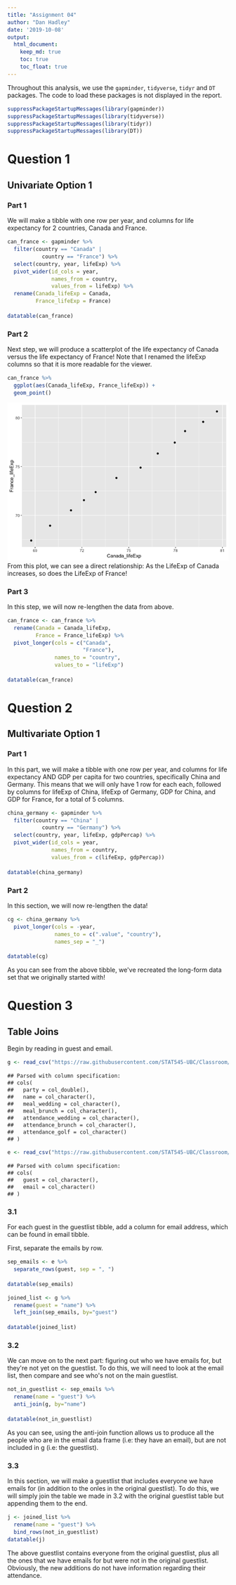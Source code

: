 ```yaml
---
title: "Assignment 04"
author: "Dan Hadley"
date: '2019-10-08'
output: 
  html_document:
    keep_md: true
    toc: true
    toc_float: true
---
```




Throughout this analysis, we use the `gapminder`, `tidyverse`, `tidyr` and `DT` packages.  The code to load these packages is not displayed in the report.


```r
suppressPackageStartupMessages(library(gapminder))
suppressPackageStartupMessages(library(tidyverse))
suppressPackageStartupMessages(library(tidyr))
suppressPackageStartupMessages(library(DT))
```

# Question 1
## Univariate Option 1

### Part 1
We will make a tibble with one row per year, and columns for life expectancy for 2 countries, Canada and France.

```r
can_france <- gapminder %>% 
  filter(country == "Canada" | 
           country == "France") %>% 
  select(country, year, lifeExp) %>% 
  pivot_wider(id_cols = year,
              names_from = country,
              values_from = lifeExp) %>% 
  rename(Canada_lifeExp = Canada, 
         France_lifeExp = France)

datatable(can_france)
```

<!--html_preserve--><div id="htmlwidget-55776de871c132586d43" style="width:100%;height:auto;" class="datatables html-widget"></div>
<script type="application/json" data-for="htmlwidget-55776de871c132586d43">{"x":{"filter":"none","data":[["1","2","3","4","5","6","7","8","9","10","11","12"],[1952,1957,1962,1967,1972,1977,1982,1987,1992,1997,2002,2007],[68.75,69.96,71.3,72.13,72.88,74.21,75.76,76.86,77.95,78.61,79.77,80.653],[67.41,68.93,70.51,71.55,72.38,73.83,74.89,76.34,77.46,78.64,79.59,80.657]],"container":"<table class=\"display\">\n  <thead>\n    <tr>\n      <th> <\/th>\n      <th>year<\/th>\n      <th>Canada_lifeExp<\/th>\n      <th>France_lifeExp<\/th>\n    <\/tr>\n  <\/thead>\n<\/table>","options":{"columnDefs":[{"className":"dt-right","targets":[1,2,3]},{"orderable":false,"targets":0}],"order":[],"autoWidth":false,"orderClasses":false}},"evals":[],"jsHooks":[]}</script><!--/html_preserve-->
### Part 2
Next step, we will produce a scatterplot of the life expectancy of Canada versus the life expectancy of France! Note that I renamed the lifeExp columns so that it is more readable for the viewer. 


```r
can_france %>% 
  ggplot(aes(Canada_lifeExp, France_lifeExp)) +
  geom_point()
```

![](hw04_files/unnamed-chunk-2-1.png)<!-- -->
From this plot, we can see a direct relationship: As the LifeExp of Canada increases, so does the LifeExp of France!

### Part 3
In this step, we will now re-lengthen the data from above.


```r
can_france <- can_france %>% 
  rename(Canada = Canada_lifeExp, 
         France = France_lifeExp) %>% 
  pivot_longer(cols = c("Canada",
                        "France"),
               names_to = "country",
               values_to = "lifeExp")

datatable(can_france)
```

<!--html_preserve--><div id="htmlwidget-c2f9a49ca73c3a8c5694" style="width:100%;height:auto;" class="datatables html-widget"></div>
<script type="application/json" data-for="htmlwidget-c2f9a49ca73c3a8c5694">{"x":{"filter":"none","data":[["1","2","3","4","5","6","7","8","9","10","11","12","13","14","15","16","17","18","19","20","21","22","23","24"],[1952,1952,1957,1957,1962,1962,1967,1967,1972,1972,1977,1977,1982,1982,1987,1987,1992,1992,1997,1997,2002,2002,2007,2007],["Canada","France","Canada","France","Canada","France","Canada","France","Canada","France","Canada","France","Canada","France","Canada","France","Canada","France","Canada","France","Canada","France","Canada","France"],[68.75,67.41,69.96,68.93,71.3,70.51,72.13,71.55,72.88,72.38,74.21,73.83,75.76,74.89,76.86,76.34,77.95,77.46,78.61,78.64,79.77,79.59,80.653,80.657]],"container":"<table class=\"display\">\n  <thead>\n    <tr>\n      <th> <\/th>\n      <th>year<\/th>\n      <th>country<\/th>\n      <th>lifeExp<\/th>\n    <\/tr>\n  <\/thead>\n<\/table>","options":{"columnDefs":[{"className":"dt-right","targets":[1,3]},{"orderable":false,"targets":0}],"order":[],"autoWidth":false,"orderClasses":false}},"evals":[],"jsHooks":[]}</script><!--/html_preserve-->

# Question 2
## Multivariate Option 1

### Part 1
In this part, we will make a tibble with one row per year, and columns for life expectancy AND GDP per capita for two countries, specifically China and Germany. This means that we will only have 1 row for each each, followed by columns for lifeExp of China, lifeExp of Germany, GDP for China, and GDP for France, for a total of 5 columns.


```r
china_germany <- gapminder %>% 
  filter(country == "China" |
           country == "Germany") %>% 
  select(country, year, lifeExp, gdpPercap) %>% 
  pivot_wider(id_cols = year,
              names_from = country,
              values_from = c(lifeExp, gdpPercap))

datatable(china_germany)
```

<!--html_preserve--><div id="htmlwidget-8302ded0e82a8f93a752" style="width:100%;height:auto;" class="datatables html-widget"></div>
<script type="application/json" data-for="htmlwidget-8302ded0e82a8f93a752">{"x":{"filter":"none","data":[["1","2","3","4","5","6","7","8","9","10","11","12"],[1952,1957,1962,1967,1972,1977,1982,1987,1992,1997,2002,2007],[44,50.54896,44.50136,58.38112,63.11888,63.96736,65.525,67.274,68.69,70.426,72.028,72.961],[67.5,69.1,70.3,70.8,71,72.5,73.8,74.847,76.07,77.34,78.67,79.406],[400.448611,575.9870009,487.6740183,612.7056934,676.9000921,741.2374699,962.4213805,1378.904018,1655.784158,2289.234136,3119.280896,4959.114854],[7144.114393,10187.82665,12902.46291,14745.62561,18016.18027,20512.92123,22031.53274,24639.18566,26505.30317,27788.88416,30035.80198,32170.37442]],"container":"<table class=\"display\">\n  <thead>\n    <tr>\n      <th> <\/th>\n      <th>year<\/th>\n      <th>lifeExp_China<\/th>\n      <th>lifeExp_Germany<\/th>\n      <th>gdpPercap_China<\/th>\n      <th>gdpPercap_Germany<\/th>\n    <\/tr>\n  <\/thead>\n<\/table>","options":{"columnDefs":[{"className":"dt-right","targets":[1,2,3,4,5]},{"orderable":false,"targets":0}],"order":[],"autoWidth":false,"orderClasses":false}},"evals":[],"jsHooks":[]}</script><!--/html_preserve-->

### Part 2
In this section, we will now re-lengthen the data!


```r
cg <- china_germany %>% 
  pivot_longer(cols = -year,
               names_to = c(".value", "country"),
               names_sep = "_")

datatable(cg)
```

<!--html_preserve--><div id="htmlwidget-e6abd99ec87372dd5eec" style="width:100%;height:auto;" class="datatables html-widget"></div>
<script type="application/json" data-for="htmlwidget-e6abd99ec87372dd5eec">{"x":{"filter":"none","data":[["1","2","3","4","5","6","7","8","9","10","11","12","13","14","15","16","17","18","19","20","21","22","23","24"],[1952,1952,1957,1957,1962,1962,1967,1967,1972,1972,1977,1977,1982,1982,1987,1987,1992,1992,1997,1997,2002,2002,2007,2007],["China","Germany","China","Germany","China","Germany","China","Germany","China","Germany","China","Germany","China","Germany","China","Germany","China","Germany","China","Germany","China","Germany","China","Germany"],[44,67.5,50.54896,69.1,44.50136,70.3,58.38112,70.8,63.11888,71,63.96736,72.5,65.525,73.8,67.274,74.847,68.69,76.07,70.426,77.34,72.028,78.67,72.961,79.406],[400.448611,7144.114393,575.9870009,10187.82665,487.6740183,12902.46291,612.7056934,14745.62561,676.9000921,18016.18027,741.2374699,20512.92123,962.4213805,22031.53274,1378.904018,24639.18566,1655.784158,26505.30317,2289.234136,27788.88416,3119.280896,30035.80198,4959.114854,32170.37442]],"container":"<table class=\"display\">\n  <thead>\n    <tr>\n      <th> <\/th>\n      <th>year<\/th>\n      <th>country<\/th>\n      <th>lifeExp<\/th>\n      <th>gdpPercap<\/th>\n    <\/tr>\n  <\/thead>\n<\/table>","options":{"columnDefs":[{"className":"dt-right","targets":[1,3,4]},{"orderable":false,"targets":0}],"order":[],"autoWidth":false,"orderClasses":false}},"evals":[],"jsHooks":[]}</script><!--/html_preserve-->
As you can see from the above tibble, we've recreated the long-form data set that we originally started with!

# Question 3
## Table Joins

Begin by reading in guest and email.


```r
g <- read_csv("https://raw.githubusercontent.com/STAT545-UBC/Classroom/master/data/wedding/attend.csv")
```

```
## Parsed with column specification:
## cols(
##   party = col_double(),
##   name = col_character(),
##   meal_wedding = col_character(),
##   meal_brunch = col_character(),
##   attendance_wedding = col_character(),
##   attendance_brunch = col_character(),
##   attendance_golf = col_character()
## )
```

```r
e <- read_csv("https://raw.githubusercontent.com/STAT545-UBC/Classroom/master/data/wedding/emails.csv")
```

```
## Parsed with column specification:
## cols(
##   guest = col_character(),
##   email = col_character()
## )
```

### 3.1 
For each guest in the guestlist tibble, add a column for email address, which can be found in email tibble.

First, separate the emails by row.

```r
sep_emails <- e %>% 
  separate_rows(guest, sep = ", ")

datatable(sep_emails)
```

<!--html_preserve--><div id="htmlwidget-532d9f104d8bac93a024" style="width:100%;height:auto;" class="datatables html-widget"></div>
<script type="application/json" data-for="htmlwidget-532d9f104d8bac93a024">{"x":{"filter":"none","data":[["1","2","3","4","5","6","7","8","9","10","11","12","13","14","15","16","17","18","19","20","21","22","23","24","25","26","27","28"],["Sommer Medrano","Phillip Medrano","Blanka Medrano","Emaan Medrano","Blair Park","Nigel Webb","Sinead English","Ayra Marks","Jolene Welsh","Hayley Booker","Amayah Sanford","Erika Foley","Ciaron Acosta","Diana Stuart","Daisy-May Caldwell","Martin Caldwell","Violet Caldwell","Nazifa Caldwell","Eric Caldwell","Rosanna Bird","Kurtis Frost","Huma Stokes","Samuel Rutledge","Eddison Collier","Stewart Nicholls","Turner Jones","Albert Marshall","Vivian Marshall"],["sommm@gmail.com","sommm@gmail.com","sommm@gmail.com","sommm@gmail.com","bpark@gmail.com","bpark@gmail.com","singlish@hotmail.ca","marksa42@gmail.com","jw1987@hotmail.com","jw1987@hotmail.com","erikaaaaaa@gmail.com","erikaaaaaa@gmail.com","shining_ciaron@gmail.com","doodledianastu@gmail.com","caldwellfamily5212@gmail.com","caldwellfamily5212@gmail.com","caldwellfamily5212@gmail.com","caldwellfamily5212@gmail.com","caldwellfamily5212@gmail.com","rosy1987b@gmail.com","rosy1987b@gmail.com","humastokes@gmail.com","humastokes@gmail.com","eddison.collier@gmail.com","eddison.collier@gmail.com","tjjones12@hotmail.ca","themarshallfamily1234@gmail.com","themarshallfamily1234@gmail.com"]],"container":"<table class=\"display\">\n  <thead>\n    <tr>\n      <th> <\/th>\n      <th>guest<\/th>\n      <th>email<\/th>\n    <\/tr>\n  <\/thead>\n<\/table>","options":{"order":[],"autoWidth":false,"orderClasses":false,"columnDefs":[{"orderable":false,"targets":0}]}},"evals":[],"jsHooks":[]}</script><!--/html_preserve-->


```r
joined_list <- g %>% 
  rename(guest = "name") %>% 
  left_join(sep_emails, by="guest")

datatable(joined_list)
```

<!--html_preserve--><div id="htmlwidget-5b1ec430c2fa2e679f9b" style="width:100%;height:auto;" class="datatables html-widget"></div>
<script type="application/json" data-for="htmlwidget-5b1ec430c2fa2e679f9b">{"x":{"filter":"none","data":[["1","2","3","4","5","6","7","8","9","10","11","12","13","14","15","16","17","18","19","20","21","22","23","24","25","26","27","28","29","30"],[1,1,1,1,2,2,3,4,5,5,5,6,6,7,7,8,9,10,11,12,12,12,12,12,13,13,14,14,15,15],["Sommer Medrano","Phillip Medrano","Blanka Medrano","Emaan Medrano","Blair Park","Nigel Webb","Sinead English","Ayra Marks","Atlanta Connolly","Denzel Connolly","Chanelle Shah","Jolene Welsh","Hayley Booker","Amayah Sanford","Erika Foley","Ciaron Acosta","Diana Stuart","Cosmo Dunkley","Cai Mcdaniel","Daisy-May Caldwell","Martin Caldwell","Violet Caldwell","Nazifa Caldwell","Eric Caldwell","Rosanna Bird","Kurtis Frost","Huma Stokes","Samuel Rutledge","Eddison Collier","Stewart Nicholls"],["PENDING","vegetarian","chicken","PENDING","chicken",null,"PENDING","vegetarian","PENDING","fish","chicken",null,"vegetarian",null,"PENDING","PENDING","vegetarian","PENDING","fish","chicken","PENDING","PENDING","chicken","chicken","vegetarian","PENDING",null,"chicken","PENDING","chicken"],["PENDING","Menu C","Menu A","PENDING","Menu C",null,"PENDING","Menu B","PENDING","Menu B","Menu C",null,"Menu C","PENDING","PENDING","Menu A","Menu C","PENDING","Menu C","Menu B","PENDING","PENDING","PENDING","Menu B","Menu C","PENDING",null,"Menu C","PENDING","Menu B"],["PENDING","CONFIRMED","CONFIRMED","PENDING","CONFIRMED","CANCELLED","PENDING","PENDING","PENDING","CONFIRMED","CONFIRMED","CANCELLED","CONFIRMED","CANCELLED","PENDING","PENDING","CONFIRMED","PENDING","CONFIRMED","CONFIRMED","PENDING","PENDING","PENDING","CONFIRMED","CONFIRMED","PENDING","CANCELLED","CONFIRMED","PENDING","CONFIRMED"],["PENDING","CONFIRMED","CONFIRMED","PENDING","CONFIRMED","CANCELLED","PENDING","PENDING","PENDING","CONFIRMED","CONFIRMED","CANCELLED","CONFIRMED","PENDING","PENDING","PENDING","CONFIRMED","PENDING","CONFIRMED","CONFIRMED","PENDING","PENDING","PENDING","CONFIRMED","CONFIRMED","PENDING","CANCELLED","CONFIRMED","PENDING","CONFIRMED"],["PENDING","CONFIRMED","CONFIRMED","PENDING","CONFIRMED","CANCELLED","PENDING","PENDING","PENDING","CONFIRMED","CONFIRMED","CANCELLED","CONFIRMED","PENDING","PENDING","PENDING","CONFIRMED","PENDING","CONFIRMED","CONFIRMED","PENDING","PENDING","PENDING","CONFIRMED","CONFIRMED","PENDING","CANCELLED","CONFIRMED","PENDING","CONFIRMED"],["sommm@gmail.com","sommm@gmail.com","sommm@gmail.com","sommm@gmail.com","bpark@gmail.com","bpark@gmail.com","singlish@hotmail.ca","marksa42@gmail.com",null,null,null,"jw1987@hotmail.com","jw1987@hotmail.com","erikaaaaaa@gmail.com","erikaaaaaa@gmail.com","shining_ciaron@gmail.com","doodledianastu@gmail.com",null,null,"caldwellfamily5212@gmail.com","caldwellfamily5212@gmail.com","caldwellfamily5212@gmail.com","caldwellfamily5212@gmail.com","caldwellfamily5212@gmail.com","rosy1987b@gmail.com","rosy1987b@gmail.com","humastokes@gmail.com","humastokes@gmail.com","eddison.collier@gmail.com","eddison.collier@gmail.com"]],"container":"<table class=\"display\">\n  <thead>\n    <tr>\n      <th> <\/th>\n      <th>party<\/th>\n      <th>guest<\/th>\n      <th>meal_wedding<\/th>\n      <th>meal_brunch<\/th>\n      <th>attendance_wedding<\/th>\n      <th>attendance_brunch<\/th>\n      <th>attendance_golf<\/th>\n      <th>email<\/th>\n    <\/tr>\n  <\/thead>\n<\/table>","options":{"columnDefs":[{"className":"dt-right","targets":1},{"orderable":false,"targets":0}],"order":[],"autoWidth":false,"orderClasses":false}},"evals":[],"jsHooks":[]}</script><!--/html_preserve-->

### 3.2
We can move on to the next part: figuring out who we have emails for, but they're not yet on the guestlist. To do this, we will need to look at the email list, then compare and see who's not on the main guestlist.


```r
not_in_guestlist <- sep_emails %>%  
  rename(name = "guest") %>% 
  anti_join(g, by="name")

datatable(not_in_guestlist)
```

<!--html_preserve--><div id="htmlwidget-78c0b68acc0f296c7ca8" style="width:100%;height:auto;" class="datatables html-widget"></div>
<script type="application/json" data-for="htmlwidget-78c0b68acc0f296c7ca8">{"x":{"filter":"none","data":[["1","2","3"],["Turner Jones","Albert Marshall","Vivian Marshall"],["tjjones12@hotmail.ca","themarshallfamily1234@gmail.com","themarshallfamily1234@gmail.com"]],"container":"<table class=\"display\">\n  <thead>\n    <tr>\n      <th> <\/th>\n      <th>name<\/th>\n      <th>email<\/th>\n    <\/tr>\n  <\/thead>\n<\/table>","options":{"order":[],"autoWidth":false,"orderClasses":false,"columnDefs":[{"orderable":false,"targets":0}]}},"evals":[],"jsHooks":[]}</script><!--/html_preserve-->

As you can see, using the anti-join function allows us to produce all the people who are in the email data frame (i.e: they have an email), but are not included in g (i.e: the guestlist). 

### 3.3 
In this section, we will make a guestlist that includes everyone we have emails for (in addition to the onles in the original guestlist). To do this, we will simply join the table we made in 3.2 with the original guestlist table but appending them to the end. 


```r
j <- joined_list %>% 
  rename(name = "guest") %>% 
  bind_rows(not_in_guestlist)
datatable(j)
```

<!--html_preserve--><div id="htmlwidget-ead53c61334d01becb9b" style="width:100%;height:auto;" class="datatables html-widget"></div>
<script type="application/json" data-for="htmlwidget-ead53c61334d01becb9b">{"x":{"filter":"none","data":[["1","2","3","4","5","6","7","8","9","10","11","12","13","14","15","16","17","18","19","20","21","22","23","24","25","26","27","28","29","30","31","32","33"],[1,1,1,1,2,2,3,4,5,5,5,6,6,7,7,8,9,10,11,12,12,12,12,12,13,13,14,14,15,15,null,null,null],["Sommer Medrano","Phillip Medrano","Blanka Medrano","Emaan Medrano","Blair Park","Nigel Webb","Sinead English","Ayra Marks","Atlanta Connolly","Denzel Connolly","Chanelle Shah","Jolene Welsh","Hayley Booker","Amayah Sanford","Erika Foley","Ciaron Acosta","Diana Stuart","Cosmo Dunkley","Cai Mcdaniel","Daisy-May Caldwell","Martin Caldwell","Violet Caldwell","Nazifa Caldwell","Eric Caldwell","Rosanna Bird","Kurtis Frost","Huma Stokes","Samuel Rutledge","Eddison Collier","Stewart Nicholls","Turner Jones","Albert Marshall","Vivian Marshall"],["PENDING","vegetarian","chicken","PENDING","chicken",null,"PENDING","vegetarian","PENDING","fish","chicken",null,"vegetarian",null,"PENDING","PENDING","vegetarian","PENDING","fish","chicken","PENDING","PENDING","chicken","chicken","vegetarian","PENDING",null,"chicken","PENDING","chicken",null,null,null],["PENDING","Menu C","Menu A","PENDING","Menu C",null,"PENDING","Menu B","PENDING","Menu B","Menu C",null,"Menu C","PENDING","PENDING","Menu A","Menu C","PENDING","Menu C","Menu B","PENDING","PENDING","PENDING","Menu B","Menu C","PENDING",null,"Menu C","PENDING","Menu B",null,null,null],["PENDING","CONFIRMED","CONFIRMED","PENDING","CONFIRMED","CANCELLED","PENDING","PENDING","PENDING","CONFIRMED","CONFIRMED","CANCELLED","CONFIRMED","CANCELLED","PENDING","PENDING","CONFIRMED","PENDING","CONFIRMED","CONFIRMED","PENDING","PENDING","PENDING","CONFIRMED","CONFIRMED","PENDING","CANCELLED","CONFIRMED","PENDING","CONFIRMED",null,null,null],["PENDING","CONFIRMED","CONFIRMED","PENDING","CONFIRMED","CANCELLED","PENDING","PENDING","PENDING","CONFIRMED","CONFIRMED","CANCELLED","CONFIRMED","PENDING","PENDING","PENDING","CONFIRMED","PENDING","CONFIRMED","CONFIRMED","PENDING","PENDING","PENDING","CONFIRMED","CONFIRMED","PENDING","CANCELLED","CONFIRMED","PENDING","CONFIRMED",null,null,null],["PENDING","CONFIRMED","CONFIRMED","PENDING","CONFIRMED","CANCELLED","PENDING","PENDING","PENDING","CONFIRMED","CONFIRMED","CANCELLED","CONFIRMED","PENDING","PENDING","PENDING","CONFIRMED","PENDING","CONFIRMED","CONFIRMED","PENDING","PENDING","PENDING","CONFIRMED","CONFIRMED","PENDING","CANCELLED","CONFIRMED","PENDING","CONFIRMED",null,null,null],["sommm@gmail.com","sommm@gmail.com","sommm@gmail.com","sommm@gmail.com","bpark@gmail.com","bpark@gmail.com","singlish@hotmail.ca","marksa42@gmail.com",null,null,null,"jw1987@hotmail.com","jw1987@hotmail.com","erikaaaaaa@gmail.com","erikaaaaaa@gmail.com","shining_ciaron@gmail.com","doodledianastu@gmail.com",null,null,"caldwellfamily5212@gmail.com","caldwellfamily5212@gmail.com","caldwellfamily5212@gmail.com","caldwellfamily5212@gmail.com","caldwellfamily5212@gmail.com","rosy1987b@gmail.com","rosy1987b@gmail.com","humastokes@gmail.com","humastokes@gmail.com","eddison.collier@gmail.com","eddison.collier@gmail.com","tjjones12@hotmail.ca","themarshallfamily1234@gmail.com","themarshallfamily1234@gmail.com"]],"container":"<table class=\"display\">\n  <thead>\n    <tr>\n      <th> <\/th>\n      <th>party<\/th>\n      <th>name<\/th>\n      <th>meal_wedding<\/th>\n      <th>meal_brunch<\/th>\n      <th>attendance_wedding<\/th>\n      <th>attendance_brunch<\/th>\n      <th>attendance_golf<\/th>\n      <th>email<\/th>\n    <\/tr>\n  <\/thead>\n<\/table>","options":{"columnDefs":[{"className":"dt-right","targets":1},{"orderable":false,"targets":0}],"order":[],"autoWidth":false,"orderClasses":false}},"evals":[],"jsHooks":[]}</script><!--/html_preserve-->

The above guestlist contains everyone from the original guestlist, plus all the ones that we have emails for but were not in the original guestlist. Obviously, the new additions do not have information regarding their attendance. 

